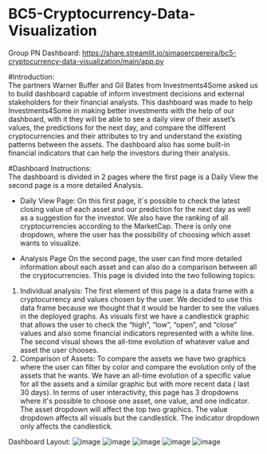 # BC5-Cryptocurrency-Data-Visualization
Group PN Dashboard:
https://share.streamlit.io/simaoercpereira/bc5-cryptocurrency-data-visualization/main/app.py


#Introduction:                                                                                                                                                                           
The partners Warner Buffer and Gil Bates from Investments4Some asked us to build dashboard capable of inform investment decisions and external stakeholders for their financial analysts. 
This dashboard was made to help Investments4Some in making better investments with the help of our dashboard, with it they will be able to see a daily view of their asset’s values, the predictions for the next day, and compare the different cryptocurrencies and their attributes to try and understand the existing patterns between the assets. The dashboard also has some built-in financial indicators that can help the investors during their analysis.

#Dashboard Instructions:                                                                                                                                                    
The dashboard is divided in 2 pages where the first page is a Daily View the second page is a more detailed Analysis.

- Daily View Page:
On this first page, it´s possible to check the latest closing value of each asset and our prediction for the next day as well as a suggestion for the investor. We also have the ranking of all cryptocurrencies according to the MarketCap.
There is only one dropdown, where the user has the possibility of choosing which asset wants to visualize.

- Analysis Page
On the second page, the user can find more detailed information about each asset and can also do a comparison between all the cryptocurrencies.
This page is divided into the two following topics:
1. Individual analysis: The first element of this page is a data frame with a cryptocurrency and values chosen by the user. We decided to use this data frame because we thought that it would be harder to see the values in the deployed graphs.
As visuals first we have a candlestick graphic that allows the user to check the “high”, “low”, “open”, and “close” values and also some financial indicators represented with a white line. The second visual shows the all-time evolution of whatever value and asset the user chooses.
2. Comparison of Assets: To compare the assets we have two graphics where the user can filter by color and compare the evolution only of the assets that he wants. We have an all-time evolution of a specific value for all the assets and a similar graphic but with more recent data ( last 30 days).
In terms of user interactivity, this page has 3 dropdowns where it's possible to choose one asset, one value, and one indicator.
The asset dropdown will affect the top two graphics.
The value dropdown affects all visuals but the candlestick.
The indicator dropdown only affects the candlestick.



Dashboard Layout:
![image](https://user-images.githubusercontent.com/90764368/171046072-a7a6b92e-248d-4a80-9f93-a13df9b74112.png)
![image](https://user-images.githubusercontent.com/90764368/171046087-f16b71c2-0108-4971-88c3-0d3438d0b0a7.png)
![image](https://user-images.githubusercontent.com/90764368/171046107-3c3df899-adf4-4dd6-a8f0-c0572b2f214e.png)
![image](https://user-images.githubusercontent.com/90764368/171046124-5fe39b78-af74-459b-8e92-32669fb00985.png)
![image](https://user-images.githubusercontent.com/90764368/171046138-73d1a717-afce-4abc-8ea9-4fd3ed4118bc.png)
